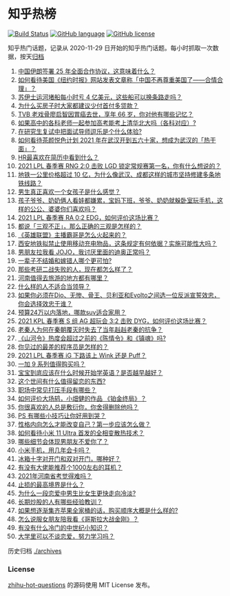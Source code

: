 # 知乎热榜
[![Build Status](https://github.com/ToWeLong/zhihu-hot-questions/workflows/CI/badge.svg)](https://github.com/ToWeLong/zhihu-hot-questions/actions)
[![GitHub language](https://img.shields.io/badge/language-golang-orange.svg)](https://golang.org/)
[![GitHub license](https://img.shields.io/github/license/ToWeLong/zhihu-hot-questions)](https://github.com/ToWeLong/zhihu-hot-questions/blob/main/LICENSE)

知乎热门话题，记录从 2020-11-29 日开始的知乎热门话题。每小时抓取一次数据，按天[归档](./archives)

<!-- BEGIN -->

1. [中国伊朗签署 25 年全面合作协议，这意味着什么？](https://www.zhihu.com/question/409693519)
1. [如何看待美国《纽约时报》网站发表文章称「中国不再尊重美国了——合情合理」？](https://www.zhihu.com/question/451365867)
1. [苏伊士运河堵船每小时亏 4 亿美元，这些船可以换条路走吗？](https://www.zhihu.com/question/451374598)
1. [为什么买房子时大家都建议少付首付多贷款？](https://www.zhihu.com/question/311795004)
1. [TVB 老戏骨廖启智因胃癌去世，享年 66 岁，你对他有哪些记忆？](https://www.zhihu.com/question/451752991)
1. [如果高中的各科老师一起参加高考能考上清华北大吗（各科对应）?](https://www.zhihu.com/question/443860742)
1. [在研究生复试中把面试导师逗乐是个什么体验?](https://www.zhihu.com/question/396341774)
1. [如何看待茶颜悦色计划 2021 年在武汉开到五六十家，想成为武汉的「热干面」？](https://www.zhihu.com/question/450969181)
1. [HR最喜欢在简历中看到什么？](https://www.zhihu.com/question/445632412)
1. [2021 LPL 春季赛 RNG 2:0 击败 LGD 锁定常规赛第一名，你有什么想说的？](https://www.zhihu.com/question/451698265)
1. [地铁一公里价格超过 10 亿，为什么像武汉、成都这样的城市坚持修建多条地铁线路？](https://www.zhihu.com/question/444999502)
1. [男生真正喜欢一个女孩子是什么感觉？](https://www.zhihu.com/question/445557705)
1. [孩子爷爷、奶奶俩人看娃都嫌累，宝妈下班，爷爷、奶奶就躲卧室玩手机，这样的公公、婆婆你们喜欢吗？](https://www.zhihu.com/question/448152806)
1. [2021 LPL 春季赛 RA 0:2 EDG，如何评价这场比赛？](https://www.zhihu.com/question/451724909)
1. [都说「三观不正」，那么正确的三观是怎样的？](https://www.zhihu.com/question/22782977)
1. [《英雄联盟》主播霸哥是怎么火起来的？](https://www.zhihu.com/question/370861166)
1. [西安地铁拟禁止使用移动充电物品，这条规定有何依据？实施可能性大吗？](https://www.zhihu.com/question/451641050)
1. [男朋友拉我看 JOJO，我讨厌里面的迪奥正常吗？](https://www.zhihu.com/question/451447468)
1. [一辈子不结婚和嫁错人哪个更可怕?](https://www.zhihu.com/question/449412932)
1. [那些考研二战失败的人，现在都怎么样了？](https://www.zhihu.com/question/349516833)
1. [河南值得去旅游的地方都有哪里？](https://www.zhihu.com/question/38192797)
1. [什么样的人不适合当领导？](https://www.zhihu.com/question/324628127)
1. [如果你必须在Dio、无惨、骨王、贝利亚和Evolto之间选一位反派宣誓效忠，你会选择效忠于谁？](https://www.zhihu.com/question/451222027)
1. [预算24万以内落地，哪款suv适合家用？](https://www.zhihu.com/question/446107599)
1. [2021 KPL 春季赛 S 组 AG 超玩会 3:2 击败 DYG，如何评价这场比赛？](https://www.zhihu.com/question/451582279)
1. [老秦人为何在秦朝覆灭时失去了当年赳赳老秦的抗争？](https://www.zhihu.com/question/23376439)
1. [《山河令》热度会超过之前的《陈情令》和《镇魂》吗?](https://www.zhihu.com/question/446176210)
1. [你见过的最差的程序员是怎样的？](https://www.zhihu.com/question/31236086)
1. [2021 LPL 春季赛 iG 下路该上 Wink 还是 Puff？](https://www.zhihu.com/question/449251830)
1. [一加 9 系列值得购买吗？](https://www.zhihu.com/question/451004441)
1. [宝宝到底应该在什么时候开始学英语？是否越早越好？](https://www.zhihu.com/question/34004949)
1. [这个世间有什么值得留恋的东西?](https://www.zhihu.com/question/451306737)
1. [职场中常见打压手段有哪些？](https://www.zhihu.com/question/450441377)
1. [如何评价大场鸫，小畑健的作品 《铂金终局》？](https://www.zhihu.com/question/37038155)
1. [你很喜欢的人总是敷衍你，你舍得删除他吗？](https://www.zhihu.com/question/449197265)
1. [PS 有哪些小技巧让你好用到哭？](https://www.zhihu.com/question/328895616)
1. [性格内向怎么才能改变自己？第一步应该怎么做？](https://www.zhihu.com/question/448749925)
1. [如何看待小米 11 Ultra 首发的全相变散热技术？](https://www.zhihu.com/question/451513407)
1. [哪些细节会体现男朋友不爱你了？](https://www.zhihu.com/question/265618616)
1. [小米手机，用几年会卡吗？](https://www.zhihu.com/question/62116760)
1. [冰箱十字对开门和双对开门，哪种好？](https://www.zhihu.com/question/35941998)
1. [有没有大佬能推荐个1000左右的耳机？](https://www.zhihu.com/question/407778445)
1. [2021年河南省考觉得难吗？](https://www.zhihu.com/question/451489685)
1. [止损的最高境界是什么？](https://www.zhihu.com/question/437233633)
1. [为什么一段恋爱中男生比女生更快走向冷淡?](https://www.zhihu.com/question/326961459)
1. [长期炒股的人有哪些经验教训？](https://www.zhihu.com/question/30083453)
1. [如果想逐渐集齐苹果全家桶的话，购买顺序大概是什么样的?](https://www.zhihu.com/question/450760018)
1. [怎么说服女朋友陪我看《哥斯拉大战金刚》？](https://www.zhihu.com/question/451275346)
1. [有没有什么冷门的中世纪小知识？](https://www.zhihu.com/question/359347639)
1. [大学里可以不谈恋爱，努力学习吗？](https://www.zhihu.com/question/450462623)

<!-- END -->

历史归档 [./archives](./archives)


### License
[zhihu-hot-questions](https://github.com/towelong/zhihu-hot-questions) 的源码使用 MIT License 发布。